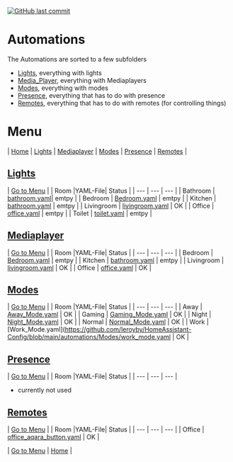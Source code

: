 [![GitHub last commit](https://img.shields.io/github/last-commit/leroyby/Homeassistant-Config?style=for-the-badge)](https://github.com/leroyby/HomeAssistant-Config/commits/main)

# Automations
The Automations are sorted to a few subfolders
- [Lights](https://github.com/leroyby/Homeassistant/tree/main/automations/Lights), everything with lights
- [Media_Player](https://github.com/leroyby/Homeassistant/tree/main/automations/media_player), everything with Mediaplayers
- [Modes](https://github.com/leroyby/Homeassistant/tree/main/automations/Modes), everything with modes
- [Presence](https://github.com/leroyby/Homeassistant/tree/main/automations/presence), everything that has to do with presence
- [Remotes](https://github.com/leroyby/Homeassistant/tree/main/automations/remotes), everything that has to do with remotes (for controlling things)

# <a name="menu">Menu</a>
| [Home](https://github.com/leroyby/Homeassistant) | [Lights](#Lights) | [Mediaplayer](#Mediaplayer) | [Modes](#Modes) | [Presence](#Presence) | [Remotes](#Remotes) |

## <a name="Lights">[Lights](https://github.com/leroyby/HomeAssistant-Config/tree/main/automations/Lights)</a>
| [Go to Menu](#menu) |
| Room |YAML-File| Status |
| --- | --- | --- |
| Bathroom | [bathroom.yaml](https://github.com/leroyby/Homeassistant-Config/blob/main/automations/Lights/bathroom.yaml)| emtpy |
| Bedroom | [Bedroom.yaml](https://github.com/leroyby/Homeassistant-Config/blob/main/automations/Lights/bedroom.yaml) | emtpy |
| Kitchen | [bathroom.yaml](https://github.com/leroyby/Homeassistant-Config/blob/main/automations/Lights/kitchen.yaml) | emtpy |
| Livingroom | [livingroom.yaml](https://github.com/leroyby/Homeassistant-Config/blob/main/automations/Lights/livingroom.yaml) | OK |
| Office | [office.yaml](https://github.com/leroyby/Homeassistant-Config/blob/main/automations/Lights/office.yaml) | emtpy |
| Toilet | [toilet.yaml](https://github.com/leroyby/Homeassistant-Config/blob/main/automations/Lights/toilet.yaml) | emtpy |

## <a name="Mediaplayer">[Mediaplayer](https://github.com/leroyby/Homeassistant-Config/blob/main/automations/media_player)</a>
| [Go to Menu](#menu) |
| Room |YAML-File| Status |
| --- | --- | --- |
| Bedroom | [Bedroom.yaml](https://github.com/leroyby/Homeassistant/blob/main/automations/media_player/bedroom.yaml) | emtpy |
| Kitchen | [bathroom.yaml](https://github.com/leroyby/Homeassistant/blob/main/automations/media_player//kitchen.yaml) | emtpy |
| Livingroom | [livingroom.yaml](https://github.com/leroyby/Homeassistant/blob/main/automations/media_player//livingroom.yaml) | OK |
| Office | [office.yaml](https://github.com/leroyby/Homeassistant/blob/main/automations/media_player//office.yaml) | OK |

## <a name="Modes">[Modes](https://github.com/leroyby/Homeassistant-Config/blob/main/automations/modes)</a>
| [Go to Menu](#menu) |
| Room |YAML-File| Status |
| --- | --- | --- |
| Away | [Away_Mode.yaml](https://github.com/leroyby/HomeAssistant-Config/blob/main/automations/Modes/away_mode.yaml) | OK |
| Gaming | [Gaming_Mode.yaml](https://github.com/leroyby/HomeAssistant-Config/blob/main/automations/Modes/gaming_mode.yaml) | OK |
| Night | [Night_Mode.yaml](https://github.com/leroyby/HomeAssistant-Config/blob/main/automations/Modes/night_mode.yaml) | OK |
| Normal | [Normal_Mode.yaml](https://github.com/leroyby/HomeAssistant-Config/blob/main/automations/Modes/normal_mode.yaml) | OK |
| Work | [Work_Mode.yaml](https://github.com/leroyby/HomeAssistant-Config/blob/main/automations/Modes/work_mode.yaml | OK | 

## <a name="Presence">[Presence](https://github.com/leroyby/Homeassistant-Config/blob/main/automations/modes)</a>
| [Go to Menu](#menu) |
| Room |YAML-File| Status |
| --- | --- | --- |
- currently not used

## <a name="Remotes">[Remotes](https://github.com/leroyby/Homeassistant-Config/blob/main/automations/modes)</a>
| [Go to Menu](#menu) |
| Room |YAML-File| Status |
| --- | --- | --- |
| Office | [office_aqara_button.yaml](https://github.com/leroyby/HomeAssistant-Config/blob/main/automations/remotes/office_aqara_button.yaml) | OK |

| [Go to Menu](#menu) | [Home](https://github.com/leroyby/HomeAssistant-Config) |




